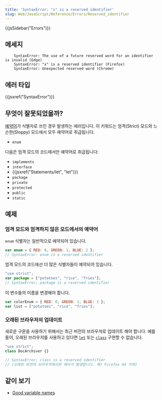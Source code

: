 ```yaml
---
title: 'SyntaxError: "x" is a reserved identifier'
slug: Web/JavaScript/Reference/Errors/Reserved_identifier
---
```


{{jsSidebar("Errors")}}

## 메세지

```
    SyntaxError: The use of a future reserved word for an identifier is invalid (Edge)
    SyntaxError: "x" is a reserved identifier (Firefox)
    SyntaxError: Unexpected reserved word (Chrome)
```

## 에러 타입

{{jsxref("SyntaxError")}}

## 무엇이 잘못되었을까?

[예약어](/ko/docs/Web/JavaScript/Reference/Lexical_grammar#Keywords)가 식별자로 쓰인 경우 발생하는 에러입니다. 이 키워드는 엄격(Strict) 모드와 느슨한(Sloppy) 모드에서 모두 예약어로 취급됩니다.

- `enum`

다음은 엄격 모드의 코드에서만 예약어로 취급됩니다:

- `implements`
- `interface`
- {{jsxref("Statements/let", "let")}}
- `package`
- `private`
- `protected`
- `public`
- `static`

## 예제

### 엄격 모드와 엄격하지 않은 모드에서의 예약어

`enum` 식별자는 일반적으로 예약되어 있습니다.

```js example-bad
var enum = { RED: 0, GREEN: 1, BLUE: 2 };
// SyntaxError: enum is a reserved identifier
```

엄격 모드의 코드에선 더 많은 식별자들이 예약되어 있습니다.

```js example-bad
"use strict";
var package = ["potatoes", "rice", "fries"];
// SyntaxError: package is a reserved identifier
```

이 변수들의 이름을 변경해야 합니다.

```js example-good
var colorEnum = { RED: 0, GREEN: 1, BLUE: 2 };
var list = ["potatoes", "rice", "fries"];
```

### 오래된 브라우저의 업데이트

새로운 구문을 사용하기 위해서는 최근 버전의 브라우저로 업데이트 해야 합니다. 예를 들어, 오래된 브라우저를 사용하고 있다면 [`let`](/ko/docs/Web/JavaScript/Reference/Statements/let) 또는 [`class`](/ko/docs/Web/JavaScript/Reference/Statements/class) 구현할 수 없습니다.

```js
"use strict";
class DocArchiver {}

// SyntaxError: class is a reserved identifier
// (오래된 버전의 브라우저에서만 에러가 발생합니다. 예) Firefox 44 이하)
```

## 같이 보기

- [Good variable names](http://wiki.c2.com/?GoodVariableNames)
